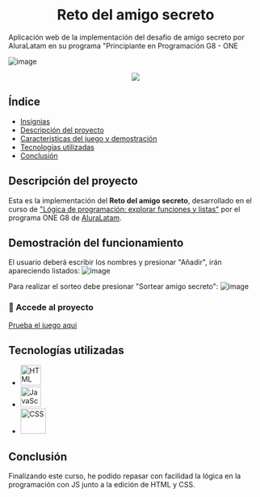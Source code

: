 <h1 align="center"> Reto del amigo secreto </h1>
Aplicación web de la implementación del desafio de amigo secreto por AluraLatam en su programa "Principiante en Programación G8 - ONE

![image](https://github.com/user-attachments/assets/957673ad-525d-4546-834d-bca3b512f589)

<p id="insignias" align="center">
   <img src="https://img.shields.io/badge/STATUS-FINALIZADO-green">
</p>

## Índice
* [Insignias](#insignias)
* [Descripción del proyecto](#descripción-del-proyecto)
* [Características del juego y demostración](características-del-juego-y-demostración)
* [Tecnologías utilizadas](#tecnologías-utilizadas)
* [Conclusión](#conclusión)


## Descripción del proyecto
Esta es la implementación del <strong>Reto del amigo secreto</strong>, desarrollado en el curso de ["Lógica de programación: explorar funciones y listas"](https://app.aluracursos.com/course/logica-programacion-explorar-funciones-listas) por el programa ONE G8 de [AluraLatam](https://www.linkedin.com/school/alura-latam/).


## Demostración del funcionamiento
El usuario deberá escribir los nombres y presionar "Añadir", irán apareciendo listados:
![image](https://github.com/user-attachments/assets/e21e6ea3-6fd3-41d2-b6a9-82b8b7f9964a)

Para realizar el sorteo debe presionar "Sortear amigo secreto":
![image](https://github.com/user-attachments/assets/87ea7894-d39b-41e9-b143-6124356318a2)


### 📁 Accede al proyecto
<a href="https://jesshv.github.io/juego-secreto/">Prueba el juego aqui</a>


## Tecnologías utilizadas
- <img src="https://upload.wikimedia.org/wikipedia/commons/thumb/6/61/HTML5_logo_and_wordmark.svg/2048px-HTML5_logo_and_wordmark.svg.png" alt="HTML" width="40" height="40"/>
- <img src="https://upload.wikimedia.org/wikipedia/commons/b/ba/Javascript_badge.svg" alt="JavaScript" width="40" height="40">
- <img src="https://cdn.freebiesupply.com/logos/large/2x/css3-logo-png-transparent.png" alt="CSS" width="50" height="50">


## Conclusión
Finalizando este curso, he podido repasar con facilidad la lógica en la programación con JS junto a la edición de HTML y CSS.
